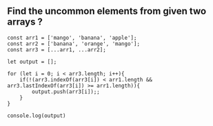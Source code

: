 Find the uncommon elements from given two arrays ?
------------------------------------------------

    const arr1 = ['mango', 'banana', 'apple'];
    const arr2 = ['banana', 'orange', 'mango'];
    const arr3 = [...arr1, ...arr2];

    let output = [];

    for (let i = 0; i < arr3.length; i++){
        if(!(arr3.indexOf(arr3[i]) < arr1.length && arr3.lastIndexOf(arr3[i]) >= arr1.length)){
            output.push(arr3[i]);;
        }
    }

    console.log(output)

